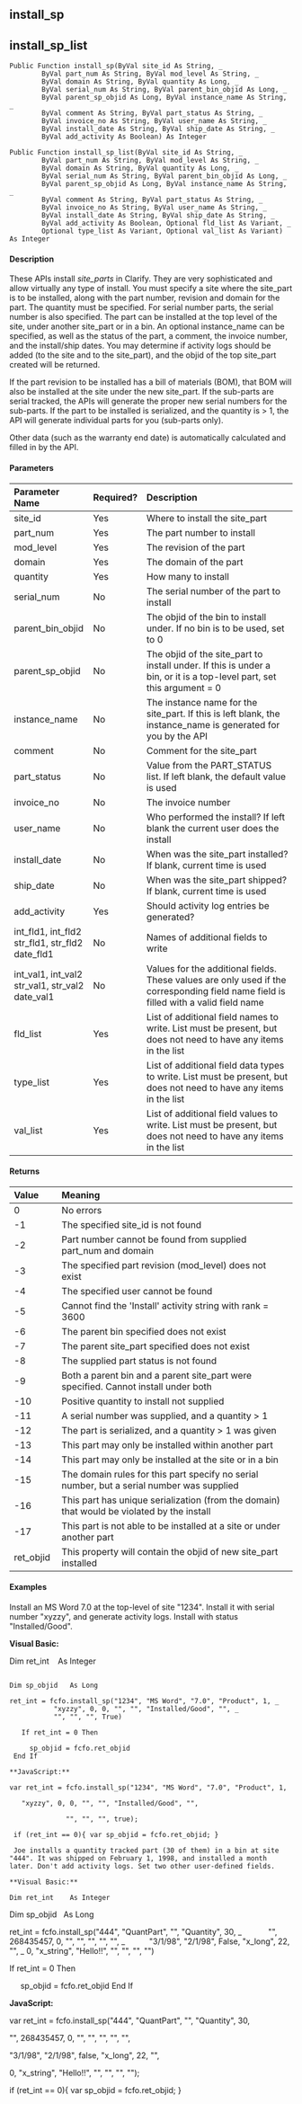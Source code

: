 install_sp
----------

install_sp_list
-----------------

```
Public Function install_sp(ByVal site_id As String, _
		ByVal part_num As String, ByVal mod_level As String, _
		ByVal domain As String, ByVal quantity As Long, _
		ByVal serial_num As String, ByVal parent_bin_objid As Long, _
		ByVal parent_sp_objid As Long, ByVal instance_name As String, _
		ByVal comment As String, ByVal part_status As String, _
		ByVal invoice_no As String, ByVal user_name As String, _
		ByVal install_date As String, ByVal ship_date As String, _
		ByVal add_activity As Boolean) As Integer
```

```
Public Function install_sp_list(ByVal site_id As String, _
		ByVal part_num As String, ByVal mod_level As String, _
		ByVal domain As String, ByVal quantity As Long, _
		ByVal serial_num As String, ByVal parent_bin_objid As Long, _
		ByVal parent_sp_objid As Long, ByVal instance_name As String, _
		ByVal comment As String, ByVal part_status As String, _
		ByVal invoice_no As String, ByVal user_name As String, _
		ByVal install_date As String, ByVal ship_date As String, _
		ByVal add_activity As Boolean, Optional fld_list As Variant, _
		Optional type_list As Variant, Optional val_list As Variant) As Integer
```

#### Description

These APIs install _site_parts_ in Clarify. They are very sophisticated and allow virtually any type of install. You must specify a site where the site_part is to be installed, along with the part number, revision and domain for the part. The quantity must be specified. For serial number parts, the serial number is also specified. The part can be installed at the top level of the site, under another site_part or in a bin. An optional instance_name can be specified, as well as the status of the part, a comment, the invoice number, and the install/ship dates. You may determine if activity logs should be added (to the site and to the site_part), and the objid of the top site_part created will be returned.

If the part revision to be installed has a bill of materials (BOM), that BOM will also be installed at the site under the new site_part. If the sub-parts are serial tracked, the APIs will generate the proper new serial numbers for the sub-parts. If the part to be installed is serialized, and the quantity is > 1, the API will generate individual parts for you (sub-parts only).

Other data (such as the warranty end date) is automatically calculated and filled in by the API.

#### Parameters

| Parameter Name | Required? | Description |
|:--- |:--- |:--- |
| site_id | Yes | Where to install the site_part |
| part_num | Yes | The part number to install |
| mod_level | Yes | The revision of the part |
| domain | Yes | The domain of the part |
| quantity | Yes | How many to install |
| serial_num | No | The serial number of the part to install |
| parent_bin_objid | No | The objid of the bin to install under. If no bin is to be used, set to 0 |
| parent_sp_objid | No | The objid of the site_part to install under. If this is under a bin, or it is a top-level part, set this argument = 0 |
| instance_name | No | The instance name for the site_part. If this is left blank, the instance_name is generated for you by the API |
| comment | No | Comment for the site_part |
| part_status | No | Value from the PART_STATUS list. If left blank, the default value is used |
| invoice_no | No | The invoice number |
| user_name | No | Who performed the install? If left blank the current user does the install |
| install_date | No | When was the site_part installed? If blank, current time is used |
| ship_date | No | When was the site_part shipped? If blank, current time is used |
| add_activity | Yes | Should activity log entries be generated? |
| int_fld1, int_fld2<br>str_fld1, str_fld2<br>date_fld1 | No | Names of additional fields to write |
| int_val1, int_val2<br>str_val1, str_val2<br>date_val1 | No | Values for the additional fields. These values are only used if the corresponding field name field is filled with a valid field name |
| fld_list | Yes | List of additional field names to write. List must be present, but does not need to have any items in the list |
| type_list | Yes | List of additional field data types to write. List must be present, but does not need to have any items in the list |
| val_list | Yes | List of additional field values to write. List must be present, but does not need to have any items in the list |

#### Returns

| Value | Meaning |
|:--- |:--- |
| 0 | No errors |
| -1 | The specified site_id is not found |
| -2 | Part number cannot be found from supplied part_num and domain |
| -3 | The specified part revision (mod_level) does not exist |
| -4 | The specified user cannot be found |
| -5 | Cannot find the 'Install' activity string with rank = 3600 |
| -6 | The parent bin specified does not exist |
| -7 | The parent site_part specified does not exist |
| -8 | The supplied part status is not found |
| -9 | Both a parent bin and a parent site_part were specified. Cannot install under both |
| -10 | Positive quantity to install not supplied |
| -11 | A serial number was supplied, and a quantity > 1 |
| -12 | The part is serialized, and a quantity > 1 was given |
| -13 | This part may only be installed within another part |
| -14 | This part may only be installed at the site or in a bin |
| -15 | The domain rules for this part specify no serial number, but a serial number was supplied |
| -16 | This part has unique serialization (from the domain) that would be violated by the install |
| -17 | This part is not able to be installed at a site or under another part |
| ret_objid | This property will contain the objid of new site_part installed |

#### Examples

Install an MS Word 7.0 at the top-level of site "1234". Install it with serial number "xyzzy", and generate activity logs. Install with status "Installed/Good".

**Visual Basic:**

Dim ret_int    As Integer
```

Dim sp_objid   As Long

ret_int = fcfo.install_sp("1234", "MS Word", "7.0", "Product", 1, _
           "xyzzy", 0, 0, "", "", "Installed/Good", "", _
           "", "", "", True)
  
   If ret_int = 0 Then
  
     sp_objid = fcfo.ret_objid
 End If
 
**JavaScript:**

var ret_int = fcfo.install_sp("1234", "MS Word", "7.0", "Product", 1,
  
   "xyzzy", 0, 0, "", "", "Installed/Good", "",
  
              "", "", "", true);

 if (ret_int == 0){ var sp_objid = fcfo.ret_objid; }

 Joe installs a quantity tracked part (30 of them) in a bin at site "444". It was shipped on February 1, 1998, and installed a month later. Don't add activity logs. Set two other user-defined fields.

**Visual Basic:**

Dim ret_int    As Integer
```

Dim sp_objid   As Long

ret_int = fcfo.install_sp("444", "QuantPart", "", "Quantity", 30, _
           "", 268435457, 0, "", "", "", "", "", _
          "3/1/98", "2/1/98", False, "x_long", 22, "", _
0, "x_string", "Hello!!", "", "", "", "")
  
   If ret_int = 0 Then
  
     sp_objid = fcfo.ret_objid
 End If
 
**JavaScript:**

var ret_int = fcfo.install_sp("444", "QuantPart", "", "Quantity", 30,
  
   "", 268435457, 0, "", "", "", "", "",
  
   "3/1/98", "2/1/98", false, "x_long", 22, "",  
  
0, "x_string", "Hello!!", "", "", "", "");

 if (ret_int == 0){ var sp_objid = fcfo.ret_objid; }